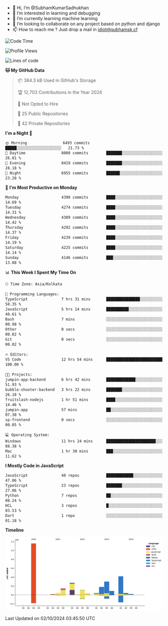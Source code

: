 - 👋 Hi, I’m @SubhamKumarSadhukhan
- 👀 I’m interested in learning and debugging
- 🌱 I’m currently learning machine learning
- 💞️ I’m looking to collaborate on any project based on python and django
- 📫 How to reach me ?
      Just drop a mail in idiot@subhamsk.cf

<!---
SubhamKumarSadhukhan/SubhamKumarSadhukhan is a ✨ special ✨ repository because its `README.md` (this file) appears on your GitHub profile.
You can click the Preview link to take a look at your changes.
--->


<!--START_SECTION:waka-->
![Code Time](http://img.shields.io/badge/Code%20Time-2%2C550%20hrs%2012%20mins-blue)

![Profile Views](http://img.shields.io/badge/Profile%20Views-7-blue)

![Lines of code](https://img.shields.io/badge/From%20Hello%20World%20I%27ve%20Written-2.8%20million%20lines%20of%20code-blue)

**🐱 My GitHub Data** 

> 📦 384.3 kB Used in GitHub's Storage 
 > 
> 🏆 12,703 Contributions in the Year 2024
 > 
> 🚫 Not Opted to Hire
 > 
> 📜 25 Public Repositories 
 > 
> 🔑 42 Private Repositories 
 > 
**I'm a Night 🦉** 

```text
🌞 Morning                6493 commits        █████░░░░░░░░░░░░░░░░░░░░   21.73 % 
🌆 Daytime                8008 commits        ███████░░░░░░░░░░░░░░░░░░   26.81 % 
🌃 Evening                8419 commits        ███████░░░░░░░░░░░░░░░░░░   28.18 % 
🌙 Night                  6955 commits        ██████░░░░░░░░░░░░░░░░░░░   23.28 % 
```
📅 **I'm Most Productive on Monday** 

```text
Monday                   4390 commits        ████░░░░░░░░░░░░░░░░░░░░░   14.69 % 
Tuesday                  4274 commits        ████░░░░░░░░░░░░░░░░░░░░░   14.31 % 
Wednesday                4309 commits        ████░░░░░░░░░░░░░░░░░░░░░   14.42 % 
Thursday                 4292 commits        ████░░░░░░░░░░░░░░░░░░░░░   14.37 % 
Friday                   4239 commits        ████░░░░░░░░░░░░░░░░░░░░░   14.19 % 
Saturday                 4225 commits        ████░░░░░░░░░░░░░░░░░░░░░   14.14 % 
Sunday                   4146 commits        ███░░░░░░░░░░░░░░░░░░░░░░   13.88 % 
```


📊 **This Week I Spent My Time On** 

```text
🕑︎ Time Zone: Asia/Kolkata

💬 Programming Languages: 
TypeScript               7 hrs 31 mins       ███████████████░░░░░░░░░░   58.35 % 
JavaScript               5 hrs 14 mins       ██████████░░░░░░░░░░░░░░░   40.61 % 
Bash                     7 mins              ░░░░░░░░░░░░░░░░░░░░░░░░░   00.98 % 
Other                    0 secs              ░░░░░░░░░░░░░░░░░░░░░░░░░   00.02 % 
Git                      0 secs              ░░░░░░░░░░░░░░░░░░░░░░░░░   00.02 % 

🔥 Editors: 
VS Code                  12 hrs 54 mins      █████████████████████████   100.00 % 

🐱‍💻 Projects: 
jumpin-app-backend       6 hrs 42 mins       █████████████░░░░░░░░░░░░   51.93 % 
bubble-shooter-backend   3 hrs 22 mins       ███████░░░░░░░░░░░░░░░░░░   26.18 % 
fruitslash-nodejs        1 hr 51 mins        ████░░░░░░░░░░░░░░░░░░░░░   14.46 % 
jumpin-app               57 mins             ██░░░░░░░░░░░░░░░░░░░░░░░   07.38 % 
sp-frontend              0 secs              ░░░░░░░░░░░░░░░░░░░░░░░░░   00.05 % 

💻 Operating System: 
Windows                  11 hrs 24 mins      ██████████████████████░░░   88.38 % 
Mac                      1 hr 30 mins        ███░░░░░░░░░░░░░░░░░░░░░░   11.62 % 
```

**I Mostly Code in JavaScript** 

```text
JavaScript               40 repos            ████████████░░░░░░░░░░░░░   47.06 % 
TypeScript               23 repos            ███████░░░░░░░░░░░░░░░░░░   27.06 % 
Python                   7 repos             ██░░░░░░░░░░░░░░░░░░░░░░░   08.24 % 
HCL                      3 repos             █░░░░░░░░░░░░░░░░░░░░░░░░   03.53 % 
Dart                     1 repo              ░░░░░░░░░░░░░░░░░░░░░░░░░   01.18 % 
```



**Timeline**

![Lines of Code chart](https://raw.githubusercontent.com/SubhamKumarSadhukhan/SubhamKumarSadhukhan/main/assets/bar_graph.png)


 Last Updated on 02/10/2024 03:45:50 UTC
<!--END_SECTION:waka-->
